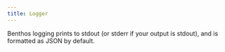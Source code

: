 ```yaml
---
title: Logger
---
```


Benthos logging prints to stdout (or stderr if your output is stdout), and is formatted as JSON by default.
